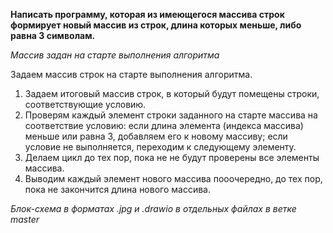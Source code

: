 **Написать программу, которая из имеющегося массива строк формирует новый массив из строк, длина которых меньше, либо равна 3 символам.**

*Массив задан на старте выполнения алгоритма*

Задаем массив строк на старте выполнения алгоритма.
1. Задаем итоговый массив строк, в который будут помещены строки, соответствующие условию.
2. Проверям каждый элемент строки заданного на старте массива на соответствие условию: если длина элемента (индекса массива) меньше или равна 3, добавляем его к новому массиву; если условие не выполняется, переходим к следующему элементу.
3. Делаем цикл до тех пор, пока не не будут проверены все элементы массива.
4. Выводим каждый элемент нового массива пооочередно, до тех пор, пока не закончится длина нового массива.

*Блок-схема в форматах .jpg и .drawio в отдельных файлах в ветке master*
